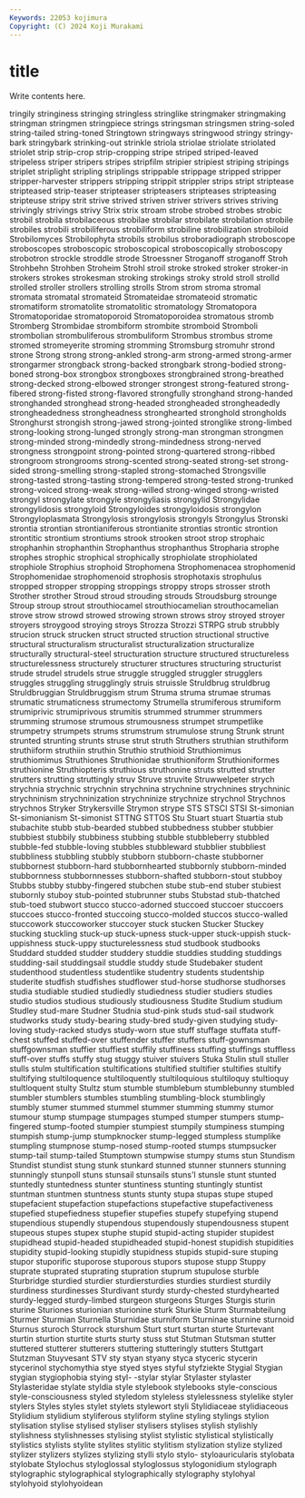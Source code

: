 ```yaml
---
Keywords: 22053 kojimura
Copyright: (C) 2024 Koji Murakami
---
```


# title

Write contents here.



tringily stringiness stringing stringless stringlike
stringmaker stringmaking stringman stringmen stringpiece strings stringsman stringsmen string-soled string-tailed
string-toned Stringtown stringways stringwood stringy stringy-bark stringybark strinking-out strinkle striola
striolae striolate striolated striolet strip strip-crop strip-cropping stripe striped striped-leaved
stripeless striper stripers stripes stripfilm stripier stripiest striping stripings striplet
striplight stripling striplings strippable strippage stripped stripper stripper-harvester strippers stripping
strippit strippler strips stript striptease stripteased strip-teaser stripteaser stripteasers stripteases
stripteasing stripteuse stripy strit strive strived striven striver strivers strives
striving strivingly strivings strivy Strix strix stroam strobe strobed strobes
strobic strobil strobila strobilaceous strobilae strobilar strobilate strobilation strobile strobiles
strobili strobiliferous strobiliform strobiline strobilization strobiloid Strobilomyces Strobilophyta strobils strobilus
stroboradiograph stroboscope stroboscopes stroboscopic stroboscopical stroboscopically stroboscopy strobotron strockle stroddle
strode Stroessner Stroganoff stroganoff Stroh Strohbehn Strohben Stroheim Strohl stroil
stroke stroked stroker stroker-in strokers strokes strokesman stroking strokings stroky
strold stroll strolld strolled stroller strollers strolling strolls Strom strom
stroma stromal stromata stromatal stromateid Stromateidae stromateoid stromatic stromatiform stromatolite
stromatolitic stromatology Stromatopora Stromatoporidae stromatoporoid Stromatoporoidea stromatous stromb Stromberg Strombidae
strombiform strombite stromboid Stromboli strombolian strombuliferous strombuliform Strombus strombus strome
stromed stromeyerite stroming stromming Stromsburg stromuhr strond strone Strong strong
strong-ankled strong-arm strong-armed strong-armer strongarmer strongback strong-backed strongbark strong-bodied strong-boned
strong-box strongbox strongboxes strongbrained strong-breathed strong-decked strong-elbowed stronger strongest strong-featured
strong-fibered strong-fisted strong-flavored strongfully stronghand strong-handed stronghanded stronghead strong-headed strongheaded
strongheadedly strongheadedness strongheadness stronghearted stronghold strongholds Stronghurst strongish strong-jawed strong-jointed
stronglike strong-limbed strong-looking strong-lunged strongly strong-man strongman strongmen strong-minded strong-mindedly
strong-mindedness strong-nerved strongness strongpoint strong-pointed strong-quartered strong-ribbed strongroom strongrooms strong-scented
strong-seated strong-set strong-sided strong-smelling strong-stapled strong-stomached Strongsville strong-tasted strong-tasting strong-tempered
strong-tested strong-trunked strong-voiced strong-weak strong-willed strong-winged strong-wristed strongyl strongylate strongyle
strongyliasis strongylid Strongylidae strongylidosis strongyloid Strongyloides strongyloidosis strongylon Strongyloplasmata Strongylosis
strongylosis strongyls Strongylus Stronski strontia strontian strontianiferous strontianite strontias strontic
strontion strontitic strontium strontiums strook strooken stroot strop strophaic strophanhin
strophanthin Strophanthus strophanthus Stropharia strophe strophes strophic strophical strophically strophiolate
strophiolated strophiole Strophius strophoid Strophomena Strophomenacea strophomenid Strophomenidae strophomenoid strophosis
strophotaxis strophulus stropped stropper stropping stroppings stroppy strops strosser stroth
Strother strother Stroud stroud strouding strouds Stroudsburg strounge Stroup stroup
strout strouthiocamel strouthiocamelian strouthocamelian strove strow strowd strowed strowing strown
strows stroy stroyed stroyer stroyers stroygood stroying stroys Strozza Strozzi
STRPG strub strubbly strucion struck strucken struct structed struction structional
structive structural structuralism structuralist structuralization structuralize structurally structural-steel structuration structure
structured structureless structurelessness structurely structurer structures structuring structurist strude strudel
strudels strue struggle struggled struggler strugglers struggles struggling strugglingly struis
struissle Struldbrug struldbrug Struldbruggian Struldbruggism strum Struma struma strumae strumas
strumatic strumaticness strumectomy Strumella strumiferous strumiform strumiprivic strumiprivous strumitis strummed
strummer strummers strumming strumose strumous strumousness strumpet strumpetlike strumpetry strumpets
strums strumstrum strumulose strung Strunk strunt strunted strunting strunts struse
strut struth Struthers struthian struthiform struthiiform struthiin struthin Struthio struthioid
Struthiomimus struthiomimus Struthiones Struthionidae struthioniform Struthioniformes struthionine Struthiopteris struthious struthonine
struts strutted strutter strutters strutting struttingly struv Struve struvite Struwwelpeter
strych strychnia strychnic strychnin strychnina strychnine strychnines strychninic strychninism strychninization
strychninize strychnize strychnol Strychnos strychnos Stryker Strykersville Strymon strype STS
STSCI STSI St-simonian St-simonianism St-simonist STTNG STTOS Stu Stuart stuart
Stuartia stub stubachite stubb stub-bearded stubbed stubbedness stubber stubbier stubbiest
stubbily stubbiness stubbing stubble stubbleberry stubbled stubble-fed stubble-loving stubbles stubbleward
stubblier stubbliest stubbliness stubbling stubbly stubborn stubborn-chaste stubborner stubbornest stubborn-hard
stubbornhearted stubbornly stubborn-minded stubbornness stubbornnesses stubborn-shafted stubborn-stout stubboy Stubbs stubby
stubby-fingered stubchen stube stub-end stuber stubiest stubornly stuboy stub-pointed stubrunner
stubs Stubstad stub-thatched stub-toed stubwort stucco stucco-adorned stuccoed stuccoer stuccoers
stuccoes stucco-fronted stuccoing stucco-molded stuccos stucco-walled stuccowork stuccoworker stuccoyer stuck
stucken Stucker Stuckey stucking stuckling stuck-up stuck-upness stuck-upper stuck-uppish stuck-uppishness
stuck-uppy stucturelessness stud studbook studbooks Studdard studded studder studdery studdie
studdies studding studdings studding-sail studdingsail studdle studdy stude Studebaker student
studenthood studentless studentlike studentry students studentship studerite studfish studfishes studflower
stud-horse studhorse studhorses studia studiable studied studiedly studiedness studier studiers
studies studio studios studious studiously studiousness Studite Studium studium Studley
stud-mare Studner Studnia stud-pink studs stud-sail studwork studworks study study-bearing
study-bred study-given studying study-loving study-racked studys study-worn stue stuff stuffage
stuffata stuff-chest stuffed stuffed-over stuffender stuffer stuffers stuff-gownsman stuffgownsman stuffier
stuffiest stuffily stuffiness stuffing stuffings stuffless stuff-over stuffs stuffy stug
stuggy stuiver stuivers Stuka Stulin stull stuller stulls stulm stultification
stultifications stultified stultifier stultifies stultify stultifying stultiloquence stultiloquently stultiloquious stultiloquy
stultioquy stultloquent stulty Stultz stum stumble stumblebum stumblebunny stumbled stumbler
stumblers stumbles stumbling stumbling-block stumblingly stumbly stumer stummed stummel stummer
stumming stummy stumor stumour stump stumpage stumpages stumped stumper stumpers
stump-fingered stump-footed stumpier stumpiest stumpily stumpiness stumping stumpish stump-jump stumpknocker
stump-legged stumpless stumplike stumpling stumpnose stump-nosed stump-rooted stumps stumpsucker stump-tail
stump-tailed Stumptown stumpwise stumpy stums stun Stundism Stundist stundist stung
stunk stunkard stunned stunner stunners stunning stunningly stunpoll stuns stunsail
stunsails stuns'l stunsle stunt stunted stuntedly stuntedness stunter stuntiness stunting
stuntingly stuntist stuntman stuntmen stuntness stunts stunty stupa stupas stupe
stuped stupefacient stupefaction stupefactions stupefactive stupefactiveness stupefied stupefiedness stupefier stupefies
stupefy stupefying stupend stupendious stupendly stupendous stupendously stupendousness stupent stupeous
stupes stupex stuphe stupid stupid-acting stupider stupidest stupidhead stupid-headed stupidheaded
stupid-honest stupidish stupidities stupidity stupid-looking stupidly stupidness stupids stupid-sure stuping
stupor stuporific stuporose stuporous stupors stupose stupp Stuppy stuprate stuprated
stuprating stupration stuprum stupulose sturble Sturbridge sturdied sturdier sturdiersturdies sturdies
sturdiest sturdily sturdiness sturdinesses Sturdivant sturdy sturdy-chested sturdyhearted sturdy-legged sturdy-limbed
sturgeon sturgeons Sturges Sturgis sturin sturine Sturiones sturionian sturionine sturk
Sturkie Sturm Sturmabteilung Sturmer Sturmian Sturnella Sturnidae sturniform Sturninae sturnine
sturnoid Sturnus sturoch Sturrock sturshum Sturt sturt sturtan sturte Sturtevant
sturtin sturtion sturtite sturts sturty stuss stut Stutman Stutsman stutter
stuttered stutterer stutterers stuttering stutteringly stutters Stuttgart Stutzman Stuyvesant STV
sty styan styany styca styceric stycerin stycerinol stychomythia stye styed
styes styful styfziekte Stygial Stygian stygian stygiophobia stying styl- -stylar
stylar Stylaster stylaster Stylasteridae stylate styldia style stylebook stylebooks style-conscious
style-consciousness styled styledom styleless stylelessness stylelike styler stylers Styles styles
stylet stylets stylewort styli Stylidiaceae stylidiaceous Stylidium stylidium styliferous styliform
styline styling stylings stylion stylisation stylise stylised styliser stylisers stylises
stylish stylishly stylishness stylishnesses stylising stylist stylistic stylistical stylistically stylistics
stylists stylite stylites stylitic stylitism stylization stylize stylized stylizer stylizers
stylizes stylizing stylli stylo stylo- styloauricularis stylobata stylobate Stylochus styloglossal
styloglossus stylogonidium stylograph stylographic stylographical stylographically stylography stylohyal stylohyoid stylohyoidean
